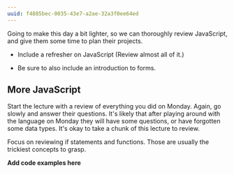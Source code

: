 ```yaml
---
uuid: f4885bec-0035-43e7-a2ae-32a3f0ee64ed
---
```


<!--  
  - move hashes to previous week?
-->

Going to make this day a bit lighter, so we can thoroughly review JavaScript, and
give them some time to plan their projects.

- Include a refresher on JavaScript (Review almost all of it.)

- Be sure to also include an introduction to forms.

## More JavaScript


Start the lecture with a review of everything you did on Monday. Again, go slowly and
answer their questions. It's likely that after playing around with the language on
Monday they will have some questions, or have forgotten some data types. It's okay to take a chunk of this lecture to review.

Focus on reviewing if statements and functions. Those are usually the trickiest concepts to grasp.

**Add code examples here**
